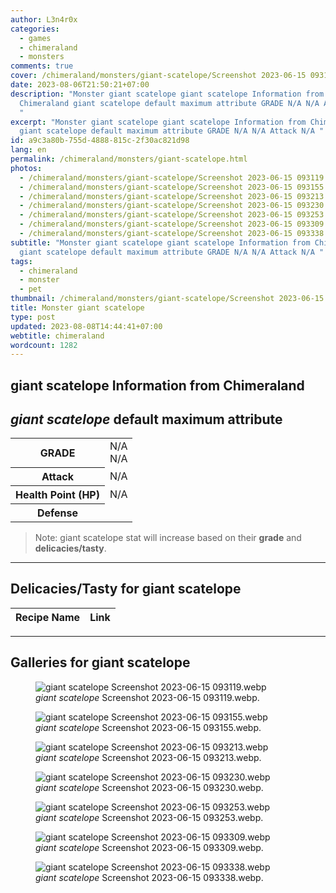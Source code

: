 ```yaml
---
author: L3n4r0x
categories:
  - games
  - chimeraland
  - monsters
comments: true
cover: /chimeraland/monsters/giant-scatelope/Screenshot 2023-06-15 093119.webp
date: 2023-08-06T21:50:21+07:00
description: "Monster giant scatelope giant scatelope Information from
  Chimeraland giant scatelope default maximum attribute GRADE N/A N/A Attack N/A
  "
excerpt: "Monster giant scatelope giant scatelope Information from Chimeraland
  giant scatelope default maximum attribute GRADE N/A N/A Attack N/A "
id: a9c3a80b-755d-4888-815c-2f30ac821d98
lang: en
permalink: /chimeraland/monsters/giant-scatelope.html
photos:
  - /chimeraland/monsters/giant-scatelope/Screenshot 2023-06-15 093119.webp
  - /chimeraland/monsters/giant-scatelope/Screenshot 2023-06-15 093155.webp
  - /chimeraland/monsters/giant-scatelope/Screenshot 2023-06-15 093213.webp
  - /chimeraland/monsters/giant-scatelope/Screenshot 2023-06-15 093230.webp
  - /chimeraland/monsters/giant-scatelope/Screenshot 2023-06-15 093253.webp
  - /chimeraland/monsters/giant-scatelope/Screenshot 2023-06-15 093309.webp
  - /chimeraland/monsters/giant-scatelope/Screenshot 2023-06-15 093338.webp
subtitle: "Monster giant scatelope giant scatelope Information from Chimeraland
  giant scatelope default maximum attribute GRADE N/A N/A Attack N/A "
tags:
  - chimeraland
  - monster
  - pet
thumbnail: /chimeraland/monsters/giant-scatelope/Screenshot 2023-06-15 093119.webp
title: Monster giant scatelope
type: post
updated: 2023-08-08T14:44:41+07:00
webtitle: chimeraland
wordcount: 1282
---
```


<link
  rel="stylesheet"
  href="https://rawcdn.githack.com/dimaslanjaka/Web-Manajemen/870a349/css/bootstrap-5-3-0-alpha3-wrapper.css"
/>
<section id="bootstrap-wrapper">
  <div data-bs-theme="dark">
    <h2>giant scatelope Information from Chimeraland</h2>
    <h2 id="attribute"><i>giant scatelope</i> default maximum attribute</h2>
    <div class="row">
      <div class="col mb-2">
        <div class="card">
          <div class="card-body">
            <table>
              <tr>
                <th>GRADE</th>
                <td>N/A <br />N/A</td>
              </tr>
              <tr>
                <th>Attack</th>
                <td>N/A</td>
              </tr>
              <tr>
                <th>Health Point (HP)</th>
                <td>N/A</td>
              </tr>
              <tr>
                <th>Defense</th>
                <td></td>
              </tr>
            </table>
          </div>
        </div>
      </div>
    </div>
    <blockquote class="bd-callout bd-callout-warning">
      Note: giant scatelope stat will increase based on their <b>grade</b> and
      <b>delicacies/tasty</b>.
    </blockquote>
    <hr />
    <h2 id="delicacies">Delicacies/Tasty for giant scatelope</h2>
    <div class="card">
      <div class="card-body">
        <div class="table-responsive">
          <table class="table table-striped">
            <thead>
              <tr>
                <th>Recipe Name</th>
                <th>Link</th>
              </tr>
            </thead>
            <tbody></tbody>
          </table>
        </div>
      </div>
    </div>
    <hr />
    <div id="gallery">
      <h2>Galleries for giant scatelope</h2>
      <div class="row">
        <div class="col-lg-6 col-12">
          <figure>
            <img
              src="https://www.webmanajemen.com/chimeraland/monsters/giant-scatelope/Screenshot%202023-06-15%20093119.webp"
              alt="giant scatelope Screenshot 2023-06-15 093119.webp"
            />
            <figcaption style="word-wrap: break-word">
              <i>giant scatelope</i> Screenshot 2023-06-15 093119.webp.
            </figcaption>
          </figure>
        </div>
        <div class="col-lg-6 col-12">
          <figure>
            <img
              src="https://www.webmanajemen.com/chimeraland/monsters/giant-scatelope/Screenshot%202023-06-15%20093155.webp"
              alt="giant scatelope Screenshot 2023-06-15 093155.webp"
            />
            <figcaption style="word-wrap: break-word">
              <i>giant scatelope</i> Screenshot 2023-06-15 093155.webp.
            </figcaption>
          </figure>
        </div>
        <div class="col-lg-6 col-12">
          <figure>
            <img
              src="https://www.webmanajemen.com/chimeraland/monsters/giant-scatelope/Screenshot%202023-06-15%20093213.webp"
              alt="giant scatelope Screenshot 2023-06-15 093213.webp"
            />
            <figcaption style="word-wrap: break-word">
              <i>giant scatelope</i> Screenshot 2023-06-15 093213.webp.
            </figcaption>
          </figure>
        </div>
        <div class="col-lg-6 col-12">
          <figure>
            <img
              src="https://www.webmanajemen.com/chimeraland/monsters/giant-scatelope/Screenshot%202023-06-15%20093230.webp"
              alt="giant scatelope Screenshot 2023-06-15 093230.webp"
            />
            <figcaption style="word-wrap: break-word">
              <i>giant scatelope</i> Screenshot 2023-06-15 093230.webp.
            </figcaption>
          </figure>
        </div>
        <div class="col-lg-6 col-12">
          <figure>
            <img
              src="https://www.webmanajemen.com/chimeraland/monsters/giant-scatelope/Screenshot%202023-06-15%20093253.webp"
              alt="giant scatelope Screenshot 2023-06-15 093253.webp"
            />
            <figcaption style="word-wrap: break-word">
              <i>giant scatelope</i> Screenshot 2023-06-15 093253.webp.
            </figcaption>
          </figure>
        </div>
        <div class="col-lg-6 col-12">
          <figure>
            <img
              src="https://www.webmanajemen.com/chimeraland/monsters/giant-scatelope/Screenshot%202023-06-15%20093309.webp"
              alt="giant scatelope Screenshot 2023-06-15 093309.webp"
            />
            <figcaption style="word-wrap: break-word">
              <i>giant scatelope</i> Screenshot 2023-06-15 093309.webp.
            </figcaption>
          </figure>
        </div>
        <div class="col-lg-6 col-12">
          <figure>
            <img
              src="https://www.webmanajemen.com/chimeraland/monsters/giant-scatelope/Screenshot%202023-06-15%20093338.webp"
              alt="giant scatelope Screenshot 2023-06-15 093338.webp"
            />
            <figcaption style="word-wrap: break-word">
              <i>giant scatelope</i> Screenshot 2023-06-15 093338.webp.
            </figcaption>
          </figure>
        </div>
      </div>
    </div>
  </div>
</section>